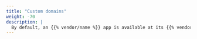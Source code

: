 ```yaml
---
title: "Custom domains"
weight: -70
description: |
  By default, an {{% vendor/name %}} app is available at its {{% vendor/name %}} domain. The following resources help you take your app live with the domain that you wish.
---
```


